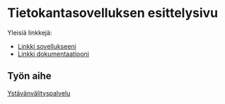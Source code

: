 # Tietokantasovelluksen esittelysivu

Yleisiä linkkejä:

* [Linkki sovellukseeni](jexniemi.users.cs.helsinki.fi/tsoha)
* [Linkki dokumentaatiooni](https://github.com/jexniemi/Tsoha-Bootstrap/blob/master/doc/dokumentaatio.pdf)

## Työn aihe

[Ystävänvälityspalvelu](http://advancedkittenry.github.io/suunnittelu_ja_tyoymparisto/aiheet/Ystavanvalityspalvelu.html) 

